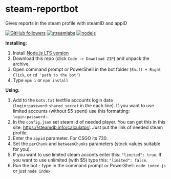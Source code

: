 # steam-reportbot
Gives reports in the steam profile with steamID and appID

[![GitHub followers](https://img.shields.io/github/followers/Dasrg?label=Follow&style=social)](https://github.com/Dasrg)
[![streamlabs](https://img.shields.io/badge/Donate-%241-red)](https://streamlabs.com/das-Dme6dF/tip)
[![nodejs](https://img.shields.io/badge/node.js-v12-brightgreen)](https://nodejs.org/)

<b>Installing:</b>
1. Install <a href="https://nodejs.org/">Node.js LTS version</a>
2. Download this repo (click `Code -> Download ZIP`) and unpack the archive.
3. Open command prompt or PowerShell in the bot folder (`Shift + Right Click`, or `cd 'path to the bot'`)
4. Type `npm i` or `npm install`

<b>Using:</b>
1. Add to the `bots.txt` textfile accounts login data (`login:password:shared_secret` in the each line). If you want to use limited accounts (without $5 spent) use this formatting: `login:password:`.
2. In the `config.json` set steam id of needed player. You can get this in this site: https://steamdb.info/calculator/. Just put the link of needed steam profile.
3. Enter the `appid` parameter. For CSGO its 730.
4. Set the `perChunk` and `betweenChunks` parameters (stock values suitable for you).
5. If you want to use limited steam acconts enter this: `"limited": true`. If you want to use unlimited (with $5) type this: `"limited": false`.
6. Run the bot - type in the command prompt or PowerShell: `node index.js` or just `node index`

